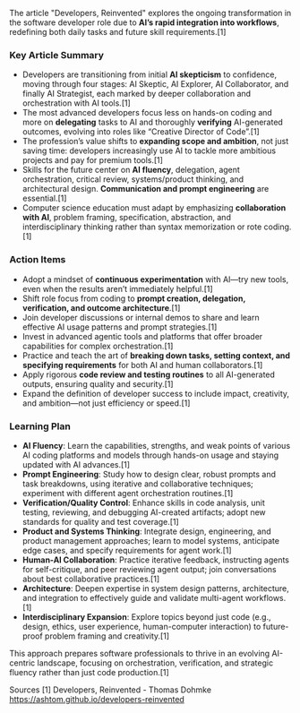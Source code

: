 The article "Developers, Reinvented" explores the ongoing transformation in the software developer role due to **AI’s rapid integration into workflows**, redefining both daily tasks and future skill requirements.[1]

### Key Article Summary

- Developers are transitioning from initial **AI skepticism** to confidence, moving through four stages: AI Skeptic, AI Explorer, AI Collaborator, and finally AI Strategist, each marked by deeper collaboration and orchestration with AI tools.[1]
- The most advanced developers focus less on hands-on coding and more on **delegating** tasks to AI and thoroughly **verifying** AI-generated outcomes, evolving into roles like “Creative Director of Code”.[1]
- The profession’s value shifts to **expanding scope and ambition**, not just saving time: developers increasingly use AI to tackle more ambitious projects and pay for premium tools.[1]
- Skills for the future center on **AI fluency**, delegation, agent orchestration, critical review, systems/product thinking, and architectural design. **Communication and prompt engineering** are essential.[1]
- Computer science education must adapt by emphasizing **collaboration with AI**, problem framing, specification, abstraction, and interdisciplinary thinking rather than syntax memorization or rote coding.[1]

### Action Items

- Adopt a mindset of **continuous experimentation** with AI—try new tools, even when the results aren’t immediately helpful.[1]
- Shift role focus from coding to **prompt creation, delegation, verification, and outcome architecture**.[1]
- Join developer discussions or internal demos to share and learn effective AI usage patterns and prompt strategies.[1]
- Invest in advanced agentic tools and platforms that offer broader capabilities for complex orchestration.[1]
- Practice and teach the art of **breaking down tasks, setting context, and specifying requirements** for both AI and human collaborators.[1]
- Apply rigorous **code review and testing routines** to all AI-generated outputs, ensuring quality and security.[1]
- Expand the definition of developer success to include impact, creativity, and ambition—not just efficiency or speed.[1]

### Learning Plan

- **AI Fluency**: Learn the capabilities, strengths, and weak points of various AI coding platforms and models through hands-on usage and staying updated with AI advances.[1]
- **Prompt Engineering**: Study how to design clear, robust prompts and task breakdowns, using iterative and collaborative techniques; experiment with different agent orchestration routines.[1]
- **Verification/Quality Control**: Enhance skills in code analysis, unit testing, reviewing, and debugging AI-created artifacts; adopt new standards for quality and test coverage.[1]
- **Product and Systems Thinking**: Integrate design, engineering, and product management approaches; learn to model systems, anticipate edge cases, and specify requirements for agent work.[1]
- **Human-AI Collaboration**: Practice iterative feedback, instructing agents for self-critique, and peer reviewing agent output; join conversations about best collaborative practices.[1]
- **Architecture**: Deepen expertise in system design patterns, architecture, and integration to effectively guide and validate multi-agent workflows.[1]
- **Interdisciplinary Expansion**: Explore topics beyond just code (e.g., design, ethics, user experience, human-computer interaction) to future-proof problem framing and creativity.[1]

This approach prepares software professionals to thrive in an evolving AI-centric landscape, focusing on orchestration, verification, and strategic fluency rather than just code production.[1]

Sources
[1] Developers, Reinvented - Thomas Dohmke https://ashtom.github.io/developers-reinvented
